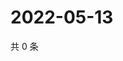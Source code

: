 # 2022-05-13

共 0 条

<!-- BEGIN WEIBO -->
<!-- 最后更新时间 Fri May 13 2022 15:14:16 GMT+0800 (China Standard Time) -->

<!-- END WEIBO -->
